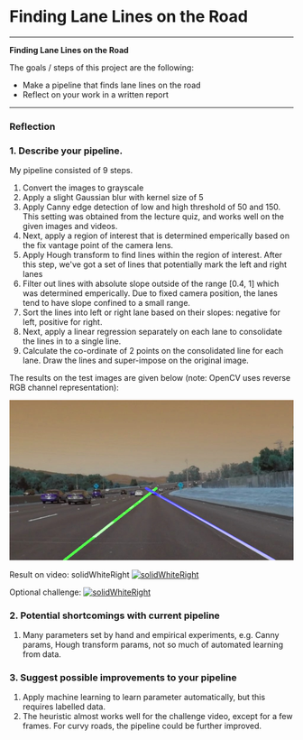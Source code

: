 # **Finding Lane Lines on the Road** 

---

**Finding Lane Lines on the Road**

The goals / steps of this project are the following:
* Make a pipeline that finds lane lines on the road
* Reflect on your work in a written report


[//]: # (Image References)

[image1]: ./test_images_output/solidWhiteCurve.jpg "solidWhiteCurve.jpg"

---

### Reflection

### 1. Describe your pipeline. 

My pipeline consisted of 9 steps. 

1. Convert the images to grayscale
2. Apply a slight Gaussian blur with kernel size of 5
3. Apply Canny edge detection of low and high threshold of 50 and 150. This setting was obtained from the lecture quiz, and works well on the given images and videos.
4. Next, apply a region of interest that is determined emperically based on the fix vantage point of the camera lens. 
5. Apply Hough transform to find lines within the region of interest. After this step, we've got a set of lines that potentially mark the left and right lanes
6. Filter out lines with absolute slope outside of the range [0.4, 1] which was determined emperically. Due to fixed camera position, the lanes tend to have slope confined to a small range.
7. Sort the lines into left or right lane based on their slopes: negative for left, positive for right.
8. Next, apply a linear regression separately on each lane to consolidate the lines in to a single line. 
9. Calculate the co-ordinate of 2 points on the consolidated line for each lane. Draw the lines and super-impose on the original image.

The results on the test images are given below (note: OpenCV uses reverse RGB channel representation):

![alt text][image1]

Result on video:
solidWhiteRight
[![solidWhiteRight](https://img.youtube.com/vi/OY2Jn0kOYJw/0.jpg)](https://www.youtube.com/watch?v=OY2Jn0kOYJw)

Optional challenge:
[![solidWhiteRight](https://img.youtube.com/vi/pijgtIqRyiQ/0.jpg)](https://www.youtube.com/watch?v=pijgtIqRyiQ)

### 2. Potential shortcomings with current pipeline

1. Many parameters set by hand and empirical experiments, e.g. Canny params, Hough transform params, not so much of automated learning from data.


### 3. Suggest possible improvements to your pipeline

1. Apply machine learning to learn parameter automatically, but this requires labelled data.
2. The heuristic almost works well for the challenge video, except for a few frames. For curvy roads, the pipeline could be further improved. 

